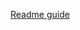 [Readme guide](https://github.com/gitobsidiantutorial/obsidian-git-tut-windows/blob/main/README.md)

